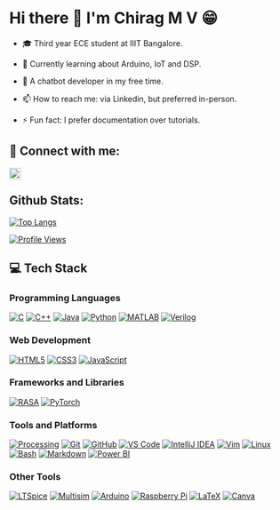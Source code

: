 # Hi there 👋 I'm Chirag M V 😁
- 🎓 Third year ECE student at IIIT Bangalore.

- 🔬 Currently learning about Arduino, IoT and DSP.

- 🤖 A chatbot developer in my free time.

- 📫 How to reach me: via Linkedin, but preferred in-person.

- ⚡ Fun fact: I prefer documentation over tutorials.







## 🤝 Connect with me:
<a href="https://linkedin.com/in/m-v-chirag-65b900271"><img align="left" src="https://raw.githubusercontent.com/yushi1007/yushi1007/main/images/linkedin.svg" alt="Chirag | LinkedIn" width="21px"/></a><br />


## Github Stats:
<!-- [![Chirag's GitHub stats](https://github-readme-stats.vercel.app/api?username=MChiragV)
](https://github.com/MChiragV) -->

[![Top Langs](https://github-readme-stats.vercel.app/api/top-langs/?username=MChiragV&layout=compact)](https://github.com/MChiragV)

[![Profile Views](https://komarev.com/ghpvc/?username=MChiragV&color=blue)](https://github.com/MChiragV)  

## 💻 Tech Stack

### Programming Languages
[![C](https://img.shields.io/badge/-C-A8B9CC?style=flat&logo=c&logoColor=white)](https://en.cppreference.com/w/c)
[![C++](https://img.shields.io/badge/-C++-00599C?style=flat&logo=c%2B%2B&logoColor=white)](https://isocpp.org/)
[![Java](https://img.shields.io/badge/-Java-007396?style=flat&logo=java&logoColor=white)](https://www.java.com/)
[![Python](https://img.shields.io/badge/-Python-3776AB?style=flat&logo=python&logoColor=white)](https://www.python.org/)
[![MATLAB](https://img.shields.io/badge/-MATLAB-0076A8?style=flat&logo=mathworks&logoColor=white)](https://www.mathworks.com/products/matlab.html)
[![Verilog](https://img.shields.io/badge/-Verilog-008080?style=flat&logoColor=white)](https://www.verilog.com/)

### Web Development
[![HTML5](https://img.shields.io/badge/-HTML5-E34F26?style=flat&logo=html5&logoColor=white)](https://developer.mozilla.org/en-US/docs/Web/HTML)
[![CSS3](https://img.shields.io/badge/-CSS3-1572B6?style=flat&logo=css3&logoColor=white)](https://developer.mozilla.org/en-US/docs/Web/CSS)
[![JavaScript](https://img.shields.io/badge/-JavaScript-F7DF1E?style=flat&logo=javascript&logoColor=black)](https://developer.mozilla.org/en-US/docs/Web/JavaScript)

### Frameworks and Libraries
[![RASA](https://img.shields.io/badge/-RASA-5A4E9C?style=flat&logo=rasa&logoColor=white)](https://rasa.com/)
[![PyTorch](https://img.shields.io/badge/-PyTorch-EE4C2C?style=flat&logo=pytorch&logoColor=white)](https://pytorch.org/)

### Tools and Platforms
[![Processing](https://img.shields.io/badge/-Processing-006699?style=flat&logo=processing&logoColor=white)](https://processing.org/)
[![Git](https://img.shields.io/badge/-Git-F05032?style=flat&logo=git&logoColor=white)](https://git-scm.com/)
[![GitHub](https://img.shields.io/badge/-GitHub-181717?style=flat&logo=github&logoColor=white)](https://github.com/)
[![VS Code](https://img.shields.io/badge/-VS%20Code-007ACC?style=flat&logo=visual-studio-code&logoColor=white)](https://code.visualstudio.com/)
[![IntelliJ IDEA](https://img.shields.io/badge/-IntelliJ%20IDEA-000000?style=flat&logo=intellij-idea&logoColor=white)](https://www.jetbrains.com/idea/)
[![Vim](https://img.shields.io/badge/-Vim-019733?style=flat&logo=vim&logoColor=white)](https://www.vim.org/)
[![Linux](https://img.shields.io/badge/-Linux-FCC624?style=flat&logo=linux&logoColor=black)](https://www.linux.org/)
[![Bash](https://img.shields.io/badge/-Bash-4EAA25?style=flat&logo=gnu-bash&logoColor=white)](https://www.gnu.org/software/bash/)
[![Markdown](https://img.shields.io/badge/-Markdown-000000?style=flat&logo=markdown&logoColor=white)](https://www.markdownguide.org/)
[![Power BI](https://img.shields.io/badge/-Power%20BI-F2C811?style=flat&logo=power-bi&logoColor=black)](https://powerbi.microsoft.com/)

### Other Tools
[![LTSpice](https://img.shields.io/badge/-LTSpice-EE2C2C?style=flat&logoColor=white)](https://www.analog.com/en/design-center/design-tools-and-calculators/ltspice-simulator.html)
[![Multisim](https://img.shields.io/badge/-Multisim-FFB71B?style=flat&logoColor=black)](https://www.ni.com/en-us/shop/electronic-test-instrumentation/software-defined-radio/multisim/what-is-multisim.html)
[![Arduino](https://img.shields.io/badge/-Arduino-00979D?style=flat&logo=arduino&logoColor=white)](https://www.arduino.cc/)
[![Raspberry Pi](https://img.shields.io/badge/-Raspberry%20Pi-C51A4A?style=flat&logo=raspberry-pi&logoColor=white)](https://www.raspberrypi.org/)
[![LaTeX](https://img.shields.io/badge/-LaTeX-008080?style=flat&logo=latex&logoColor=white)](https://www.latex-project.org/)
[![Canva](https://img.shields.io/badge/-Canva-00C4CC?style=flat&logo=canva&logoColor=white)](https://www.canva.com/)



<!--
**ChiragMV/ChiragMV** is a ✨ _special_ ✨ repository because its `README.md` (this file) appears on your GitHub profile.



Here are some ideas to get you started:

- 🔭 I’m currently working on ...
- 🌱 I’m currently learning ...
- 👯 I’m looking to collaborate on ...
- 🤔 I’m looking for help with ...
- 💬 Ask me about ...

- 😄 Pronouns: ...
-->
